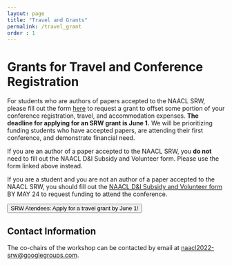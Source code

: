 ```yaml
---
layout: page
title: "Travel and Grants"
permalink: /travel_grant
order : 1
---
```

# Grants for Travel and Conference Registration
For students who are authors of papers accepted to the NAACL SRW, please fill out the form [here](https://forms.gle/uEHKFYZSEqHJYbqNA) to request a grant to offset some portion of your conference registration, travel, and accommodation expenses. **The deadline for applying for an SRW grant is June 1.** 
We will be prioritizing funding students who have accepted papers, are attending their first conference, and demonstrate financial need.

If you are an author of a paper accepted to the NAACL SRW, you **do not** need to fill out the NAACL D&I Subsidy and Volunteer form. Please use the form linked above instead.

If you are a student and you are not an author of a paper accepted to the NAACL SRW, you should fill out the [NAACL D&I Subsidy and Volunteer form](https://forms.office.com/pages/responsepage.aspx?id=DQSIkWdsW0yxEjajBLZtrQAAAAAAAAAAAAO__UAd5zRUN1NBTjlZVlRYOFE0U0g2TkVKQVJLVjRTSS4u) BY MAY 24 to request funding to attend the conference.

<button class="btn btn-success" onclick="window.location.href='https://forms.gle/uEHKFYZSEqHJYbqNA';">SRW Atendees: Apply for a travel grant by June 1!</button>

## Contact Information
The co-chairs of the workshop can be contacted by email at [naacl2022-srw@googlegroups.com](mailat:naacl2022-srw@googlegroups.com). 


